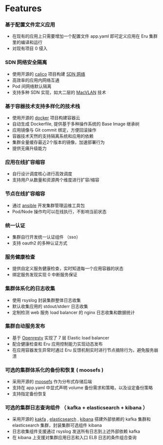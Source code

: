 # Features

### 基于配置文件定义应用

- 在现有的应用上只需要增加一个配置文件 app.yaml 即可定义应用在 Eru 集群里的编译和运行
- 对现有项目 0 侵入

### SDN 网络安全隔离

- 使用开源的 [calico](https://github.com/projectcalico/calico) 项目构建 [SDN 网络](https://zh.wikipedia.org/wiki/%E8%BB%9F%E9%AB%94%E5%AE%9A%E7%BE%A9%E7%B6%B2%E8%B7%AF)
- 高效率的应用内网络互通
- Pod 间网络默认隔离
- 支持多种 SDN 实现，如大二层的 [MacVLAN](https://docs.docker.com/engine/userguide/networking/get-started-macvlan/) 技术

### 基于容器技术支持多样化的技术栈

- 使用开源的 [docker](https://github.com/moby/moby) 项目构建容器云
- 自动生成 Dockerfile, 提供基于多种操作系统的 Base Image 继承树
- 应用镜像与 Git commit 绑定，方便回滚操作
- 容器技术天然的支持隔离系统和应用的依赖
- 集群全量缓存最近2个版本的镜像，加速部署行为
- 提供无痛升级能力

### 应用在线扩容缩容

- 自行设计调度核心进行高效调度
- 支持用户从数量和资源两个维度进行扩容/缩容

### 节点在线扩容缩容

- 通过 [ansible](https://github.com/ansible/ansible) 开发集群管理运维工具包
- Pod/Node 操作均可以在线执行，不影响当前状态

### 统一认证

- 集群自行开发统一认证组件 （sso）
- 支持 oauth2 的多种认证方式

### 服务健康检查

- 提供自定义服务健康检查，实时知道每一个应用容器的状态
- 绑定服务发现实现 0 中断服务保证

### 集群体系化的日志收集

- 使用 rsyslog 封装集群整体日志收集
- 默认收集应用的 stdout/stderr 日志收集
- 定制检测 web 服务 load balancer 的 nginx 日志收集和数据统计

### 集群自动服务发布

- 基于 [Openresty](https://openresty.org/en/) 实现了 7 层 Elastic load balancer
- 配合健康检查和 Eru 应用控制能力实现动态发布
- 在应用容器发生异常时通过 Eru 反馈机制实时进行节点摘除行为，避免服务崩溃

### 可选的集群体系化的备份和恢复 ( moosefs )

- 采用开源的 [moosefs](https://github.com/moosefs/moosefs) 作为分布式存储后端
- 支持在 app.yaml 中显式声明 volume 备份需求和策略，以及设定备份策略
- 支持指定备份恢复

### 可选的集群日志查询组件 （ kafka + elasticsearch + kibana ）

- 采用开源的 [kakfa](https://github.com/apache/kafka)  , [elasticsearch](https://github.com/elastic/elasticsearch) , [kibana](https://github.com/elastic/kibana) 搭建外部依赖的 kafka 集群和 elasticsearch 集群，封装集群可选组件 kibana
- 日志收集组件支援通过 rsyslog 发送所有日志到上述外部依赖 kafka
- 在 kibana 上支援对集群应用日志和入口 ELB 日志的条件组合查询
